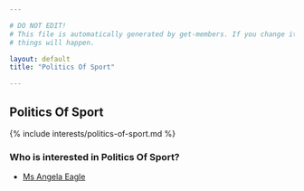 ```yaml
---

# DO NOT EDIT!
# This file is automatically generated by get-members. If you change it, bad
# things will happen.

layout: default
title: "Politics Of Sport"

---
```


## Politics Of Sport

{% include interests/politics-of-sport.md %}

### Who is interested in Politics Of Sport?


* [Ms Angela Eagle](/members/ms-angela-eagle.html)
